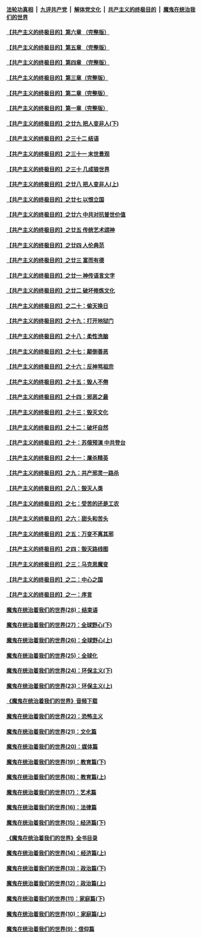 

####  [法轮功真相](../../../../basic/blob/master/README.md?t=04241631) &nbsp;|&nbsp; [九评共产党](../../../../9ping.md/blob/master/README.md?t=04241631) &nbsp;|&nbsp; [解体党文化](../../../../jtdwh.md/blob/master/README.md?t=04241631)  &nbsp;|&nbsp; [共产主义的终极目的](../../../../gczydzjmd.md/blob/master/README.md?t=04241631) &nbsp;|&nbsp; [魔鬼在统治我们的世界](../../../../mgztzwmdsj.md/blob/master/README.md?t=04241631) 

#### [【共产主义的终极目的】第六章 （完整版）](../pages/nsc422/n11428913.md?t=04241631) 

#### [【共产主义的终极目的】第五章 （完整版）](../pages/nsc422/n11428912.md?t=04241631) 

#### [【共产主义的终极目的】第四章 （完整版）](../pages/nsc422/n11428907.md?t=04241631) 

#### [【共产主义的终极目的】第三章（完整版）](../pages/nsc422/n11428848.md?t=04241631) 

#### [【共产主义的终极目的】第二章（完整版）](../pages/nsc422/n11428831.md?t=04241631) 

#### [【共产主义的终极目的】第一章（完整版）](../pages/nsc422/n11417651.md?t=04241631) 

#### [【共产主义的终极目的】之廿九 把人变非人(下)](../pages/nsc422/n11344140.md?t=04241631) 

#### [【共产主义的终极目的】之三十二 结语](../pages/nsc422/n11360535.md?t=04241631) 

#### [【共产主义的终极目的】之三十一 末世景观](../pages/nsc422/n11351129.md?t=04241631) 

#### [【共产主义的终极目的】之三十 几成狼世界](../pages/nsc422/n11348280.md?t=04241631) 

#### [【共产主义的终极目的】之廿八 把人变非人(上)](../pages/nsc422/n11340492.md?t=04241631) 

#### [【共产主义的终极目的】之廿七 以恨立国](../pages/nsc422/n11336944.md?t=04241631) 

#### [【共产主义的终极目的】之廿六 中共对抗普世价值](../pages/nsc422/n11324785.md?t=04241631) 

#### [【共产主义的终极目的】之廿五 传统艺术颂神](../pages/nsc422/n11296396.md?t=04241631) 

#### [【共产主义的终极目的】之廿四 人伦典范](../pages/nsc422/n11296397.md?t=04241631) 

#### [【共产主义的终极目的】之廿三 富而有德](../pages/nsc422/n11283598.md?t=04241631) 

#### [【共产主义的终极目的】之廿一 神传语言文字](../pages/nsc422/n11263265.md?t=04241631) 

#### [【共产主义的终极目的】之廿二 破坏修炼文化](../pages/nsc422/n11245728.md?t=04241631) 

#### [【共产主义的终极目的】之二十：偷天换日](../pages/nsc422/n11238846.md?t=04241631) 

#### [【共产主义的终极目的】之十九：打开地狱门](../pages/nsc422/n11206376.md?t=04241631) 

#### [【共产主义的终极目的】之十八：柔性洗脑](../pages/nsc422/n11199994.md?t=04241631) 

#### [【共产主义的终极目的】之十七：颠倒善恶](../pages/nsc422/n11179782.md?t=04241631) 

#### [【共产主义的终极目的】之十六：反神骂祖宗](../pages/nsc422/n11166798.md?t=04241631) 

#### [【共产主义的终极目的】之十五：毁人不倦](../pages/nsc422/n11166792.md?t=04241631) 

#### [【共产主义的终极目的】之十四：邪恶之最](../pages/nsc422/n11150249.md?t=04241631) 

#### [【共产主义的终极目的】之十三：毁灭文化](../pages/nsc422/n11135227.md?t=04241631) 

#### [【共产主义的终极目的】之十二：破坏自然](../pages/nsc422/n11135214.md?t=04241631) 

#### [【共产主义的终极目的】之十：苏俄预演 中共登台](../pages/nsc422/n11118424.md?t=04241631) 

#### [【共产主义的终极目的】之十一：屠杀精英](../pages/nsc422/n11118442.md?t=04241631) 

#### [【共产主义的终极目的】之九：共产邪灵一路杀](../pages/nsc422/n11114139.md?t=04241631) 

#### [【共产主义的终极目的】之八：毁灭人类](../pages/nsc422/n11108503.md?t=04241631) 

#### [【共产主义的终极目的】之七：受苦的还是工农](../pages/nsc422/n11101809.md?t=04241631) 

#### [【共产主义的终极目的】之六：甜头和苦头](../pages/nsc422/n11096971.md?t=04241631) 

#### [【共产主义的终极目的】之五：万变不离其邪](../pages/nsc422/n11091285.md?t=04241631) 

#### [【共产主义的终极目的】之四：毁灭路线图](../pages/nsc422/n11086284.md?t=04241631) 

#### [【共产主义的终极目的】之三：马克思魔变](../pages/nsc422/n11061941.md?t=04241631) 

#### [【共产主义的终极目的】之二：中心之国](../pages/nsc422/n11047728.md?t=04241631) 

#### [【共产主义的终极目的】之一：序言](../pages/nsc422/n11086077.md?t=04241631) 

#### [魔鬼在统治着我们的世界(28)：结束语](../pages/nsc422/n10936246.md?t=04241631) 

#### [魔鬼在统治着我们的世界(27)：全球野心(下)](../pages/nsc422/n10928319.md?t=04241631) 

#### [魔鬼在统治着我们的世界(26)：全球野心(上)](../pages/nsc422/n10900318.md?t=04241631) 

#### [魔鬼在统治着我们的世界(25)：全球化](../pages/nsc422/n10788205.md?t=04241631) 

#### [魔鬼在统治着我们的世界(24)：环保主义(下)](../pages/nsc422/n10695307.md?t=04241631) 

#### [魔鬼在统治着我们的世界(23)：环保主义(上)](../pages/nsc422/n10688613.md?t=04241631) 

#### [《魔鬼在统治着我们的世界》音频下载](../pages/nsc422/n10635553.md?t=04241631) 

#### [魔鬼在统治着我们的世界(22)：恐怖主义](../pages/nsc422/n10614727.md?t=04241631) 

#### [魔鬼在统治着我们的世界(21)：文化篇](../pages/nsc422/n10597706.md?t=04241631) 

#### [魔鬼在统治着我们的世界(20)：媒体篇](../pages/nsc422/n10586579.md?t=04241631) 

#### [魔鬼在统治着我们的世界(19)：教育篇(下)](../pages/nsc422/n10564808.md?t=04241631) 

#### [魔鬼在统治着我们的世界(18)：教育篇(上)](../pages/nsc422/n10526970.md?t=04241631) 

#### [魔鬼在统治着我们的世界(17)：艺术篇](../pages/nsc422/n10499093.md?t=04241631) 

#### [魔鬼在统治着我们的世界(16)：法律篇](../pages/nsc422/n10485969.md?t=04241631) 

#### [魔鬼在统治着我们的世界(15)：经济篇(下)](../pages/nsc422/n10469975.md?t=04241631) 

#### [《魔鬼在统治着我们的世界》全书目录](../pages/nsc422/n10464261.md?t=04241631) 

#### [魔鬼在统治着我们的世界(14)：经济篇(上)](../pages/nsc422/n10457370.md?t=04241631) 

#### [魔鬼在统治着我们的世界(13)：政治篇(下)](../pages/nsc422/n10448270.md?t=04241631) 

#### [魔鬼在统治着我们的世界(12)：政治篇(上)](../pages/nsc422/n10444576.md?t=04241631) 

#### [魔鬼在统治着我们的世界(11)：家庭篇(下)](../pages/nsc422/n10440961.md?t=04241631) 

#### [魔鬼在统治着我们的世界(10)：家庭篇(上)](../pages/nsc422/n10435448.md?t=04241631) 

#### [魔鬼在统治着我们的世界(9)：信仰篇](../pages/nsc422/n10432159.md?t=04241631) 

